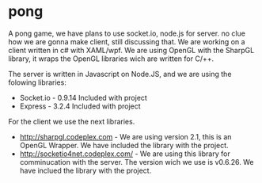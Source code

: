 pong
====

A pong game, we have plans to use socket.io, node.js for server. 
no clue how we are gonna make client, still discussing that.
We are working on a client written in c# with XAML/wpf. We are using OpenGL with the SharpGL library, it wraps the OpenGL libraries wich are written for C/++.

The server is written in Javascript on Node.JS, and we are using the folowing libraries:
- Socket.io - 0.9.14              Included with project
- Express - 3.2.4                 Included with project

For the client we use the next libraries.
- http://sharpgl.codeplex.com - We are using version 2.1, this is an OpenGL Wrapper. We have included the library with the project.
- http://socketio4net.codeplex.com/ - We are using this library for comminucation with the server. The version wich we use is v0.6.26. We have inclued the library with the project.
